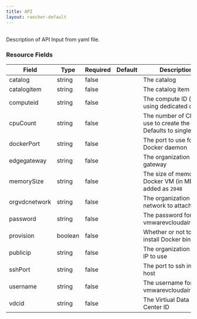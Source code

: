 ```yaml
---
title: API
layout: rancher-default
---
```


## <no value>

Description of API Input from yaml file. 
​​
### Resource Fields

Field | Type | Required | Default | Description
---|---|---|---|---
catalog | string | false | <no value> | The catalog
catalogitem | string | false | <no value> | The catalog item
computeid | string | false | <no value> | The compute ID (if using dedicated cloud)
cpuCount | string | false | <no value> | The number of CPUs to use to create the VM. Defaults to single CPU
dockerPort | string | false | <no value> | The port to use for the Docker daemon
edgegateway | string | false | <no value> | The organization edge gateway
memorySize | string | false | <no value> | The size of memory for Docker VM (in MB) and added as `2048`
orgvdcnetwork | string | false | <no value> | The organization VDC network to attach
password | string | false | <no value> | The password for the vmwarevcloudairConfig
provision | boolean | false | <no value> | Whether or not to install Docker binaries
publicip | string | false | <no value> | The  organization public IP to use
sshPort | string | false | <no value> | The port to ssh into the host
username | string | false | <no value> | The username for the vmwarevcloudairConfig
vdcid | string | false | <no value> | The Virtiual Data Center ID

